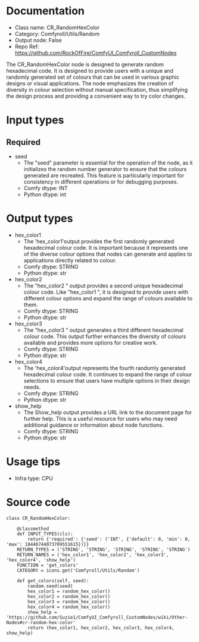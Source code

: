 # Documentation
- Class name: CR_RandomHexColor
- Category: Comfyroll/Utils/Random
- Output node: False
- Repo Ref: https://github.com/RockOfFire/ComfyUI_Comfyroll_CustomNodes

The CR_RandomHexColor node is designed to generate random hexadecimal code. It is designed to provide users with a unique and randomly generated set of colours that can be used in various graphic designs or visual applications. The node emphasizes the creation of diversity in colour selection without manual specification, thus simplifying the design process and providing a convenient way to try color changes.

# Input types
## Required
- seed
    - The "seed" parameter is essential for the operation of the node, as it initializes the random number generator to ensure that the colours generated are recreated. This feature is particularly important for consistency in different operations or for debugging purposes.
    - Comfy dtype: INT
    - Python dtype: int

# Output types
- hex_color1
    - The 'hex_color1'output provides the first randomly generated hexadecimal colour code. It is important because it represents one of the diverse colour options that nodes can generate and applies to applications directly related to colour.
    - Comfy dtype: STRING
    - Python dtype: str
- hex_color2
    - The "hex_color2 " output provides a second unique hexadecimal colour code. Like "hex_color1 ", it is designed to provide users with different colour options and expand the range of colours available to them.
    - Comfy dtype: STRING
    - Python dtype: str
- hex_color3
    - The "hex_color3 " output generates a third different hexadecimal colour code. This output further enhances the diversity of colours available and provides more options for creative work.
    - Comfy dtype: STRING
    - Python dtype: str
- hex_color4
    - The 'hex_color4'output represents the fourth randomly generated hexadecimal colour code. It continues to expand the range of colour selections to ensure that users have multiple options in their design needs.
    - Comfy dtype: STRING
    - Python dtype: str
- show_help
    - The Show_help output provides a URL link to the document page for further help. This is a useful resource for users who may need additional guidance or information about node functions.
    - Comfy dtype: STRING
    - Python dtype: str

# Usage tips
- Infra type: CPU

# Source code
```
class CR_RandomHexColor:

    @classmethod
    def INPUT_TYPES(cls):
        return {'required': {'seed': ('INT', {'default': 0, 'min': 0, 'max': 18446744073709551615})}}
    RETURN_TYPES = ('STRING', 'STRING', 'STRING', 'STRING', 'STRING')
    RETURN_NAMES = ('hex_color1', 'hex_color2', 'hex_color3', 'hex_color4', 'show_help')
    FUNCTION = 'get_colors'
    CATEGORY = icons.get('Comfyroll/Utils/Random')

    def get_colors(self, seed):
        random.seed(seed)
        hex_color1 = random_hex_color()
        hex_color2 = random_hex_color()
        hex_color3 = random_hex_color()
        hex_color4 = random_hex_color()
        show_help = 'https://github.com/Suzie1/ComfyUI_Comfyroll_CustomNodes/wiki/Other-Nodes#cr-random-hex-color'
        return (hex_color1, hex_color2, hex_color3, hex_color4, show_help)
```